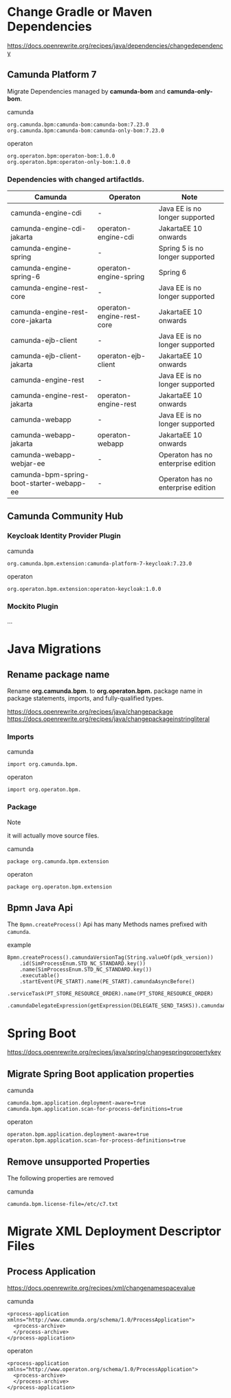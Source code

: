 # Change Gradle or Maven Dependencies

<https://docs.openrewrite.org/recipes/java/dependencies/changedependency>

## Camunda Platform 7

Migrate Dependencies managed by **camunda-bom** and
**camunda-only-bom**.

camunda

    org.camunda.bpm:camunda-bom:camunda-bom:7.23.0
    org.camunda.bpm:camunda-bom:camunda-only-bom:7.23.0

operaton

    org.operaton.bpm:operaton-bom:1.0.0
    org.operaton.bpm:operaton-only-bom:1.0.0

### Dependencies with changed artifactIds.

| Camunda | Operaton | Note |
|----|----|----|
| camunda-engine-cdi | \- | Java EE is no longer supported |
| camunda-engine-cdi-jakarta | operaton-engine-cdi | JakartaEE 10 onwards |
| camunda-engine-spring | \- | Spring 5 is no longer supported |
| camunda-engine-spring-6 | operaton-engine-spring | Spring 6 |
| camunda-engine-rest-core | \- | Java EE is no longer supported |
| camunda-engine-rest-core-jakarta | operaton-engine-rest-core | JakartaEE 10 onwards |
| camunda-ejb-client | \- | Java EE is no longer supported |
| camunda-ejb-client-jakarta | operaton-ejb-client | JakartaEE 10 onwards |
| camunda-engine-rest | \- | Java EE is no longer supported |
| camunda-engine-rest-jakarta | operaton-engine-rest | JakartaEE 10 onwards |
| camunda-webapp | \- | Java EE is no longer supported |
| camunda-webapp-jakarta | operaton-webapp | JakartaEE 10 onwards |
| camunda-webapp-webjar-ee | \- | Operaton has no enterprise edition |
| camunda-bpm-spring-boot-starter-webapp-ee | \- | Operaton has no enterprise edition |


## Camunda Community Hub

### Keycloak Identity Provider Plugin

camunda

    org.camunda.bpm.extension:camunda-platform-7-keycloak:7.23.0

operaton
    
    org.operaton.bpm.extension:operaton-keycloak:1.0.0


### Mockito Plugin

…

# Java Migrations

## Rename package name

Rename **org.camunda.bpm**. to **org.operaton.bpm.** package name in
package statements, imports, and fully-qualified types.

<https://docs.openrewrite.org/recipes/java/changepackage>
<https://docs.openrewrite.org/recipes/java/changepackageinstringliteral>

### Imports

camunda

    import org.camunda.bpm.

operaton

    import org.operaton.bpm.

### Package

> [!NOTE]
> it will actually move source files.

camunda

    package org.camunda.bpm.extension

operaton

    package org.operaton.bpm.extension

## Bpmn Java Api

The `Bpmn.createProcess()` Api has many Methods names prefixed with
`camunda`.

<div class="formalpara">

<div class="title">

example

</div>

    Bpmn.createProcess().camundaVersionTag(String.valueOf(pdk_version))
        .id(SimProcessEnum.STD_NC_STANDARD.key())
        .name(SimProcessEnum.STD_NC_STANDARD.key())
        .executable()
        .startEvent(PE_START).name(PE_START).camundaAsyncBefore()
        .serviceTask(PT_STORE_RESOURCE_ORDER).name(PT_STORE_RESOURCE_ORDER)
        .camundaDelegateExpression(getExpression(DELEGATE_SEND_TASKS)).camundaAsyncBefore

</div>

# Spring Boot

<https://docs.openrewrite.org/recipes/java/spring/changespringpropertykey>

##  Migrate Spring Boot application properties

camunda

    camunda.bpm.application.deployment-aware=true
    camunda.bpm.application.scan-for-process-definitions=true

operaton

    operaton.bpm.application.deployment-aware=true
    operaton.bpm.application.scan-for-process-definitions=true

## Remove unsupported Properties

The following properties are removed

camunda

    camunda.bpm.license-file=/etc/c7.txt


# Migrate XML Deployment Descriptor Files

## Process Application

<https://docs.openrewrite.org/recipes/xml/changenamespacevalue>

camunda

    <process-application xmlns="http://www.camunda.org/schema/1.0/ProcessApplication">
      <process-archive>
      </process-archive>
    </process-application>

operaton

    <process-application xmlns="http://www.operaton.org/schema/1.0/ProcessApplication">
      <process-archive>
      </process-archive>
    </process-application>
